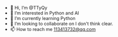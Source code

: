 - 👋 Hi, I’m @TTyQy
- 👀 I’m interested in Python and AI
- 🌱 I’m currently learning Python
- 💞️ I’m looking to collaborate on I don't think clear.
- 📫 How to reach me 113413732@qq.com

<!---
TTyQy/TTyQy is a ✨ special ✨ repository because its `README.md` (this file) appears on your GitHub profile.
You can click the Preview link to take a look at your changes.
--->
